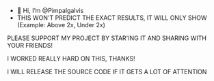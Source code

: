 - 👋 Hi, I’m @Pimpalgalvis
- THIS WON'T PREDICT THE EXACT RESULTS, IT WILL ONLY SHOW (Example: Above 2x, Under 2x)

PLEASE SUPPORT MY PROJECT BY STAR'ING IT AND SHARING WITH YOUR FRIENDS!

I WORKED REALLY HARD ON THIS, THANKS!

I WILL RELEASE THE SOURCE CODE IF IT GETS A LOT OF ATTENTION


<!---
Pimpalgalvis/Pimpalgalvis is a ✨ special ✨ repository because its `README.md` (this file) appears on your GitHub profile.
You can click the Preview link to take a look at your changes.
--->
